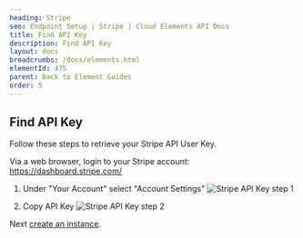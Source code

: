 ```yaml
---
heading: Stripe
seo: Endpoint Setup | Stripe | Cloud Elements API Docs
title: Find API Key
description: Find API Key
layout: docs
breadcrumbs: /docs/elements.html
elementId: 475
parent: Back to Element Guides
order: 5
---
```


## Find API Key

Follow these steps to retrieve your Stripe API User Key.

Via a web browser, login to your Stripe account:
[https://dashboard.stripe.com/ ](https://dashboard.stripe.com/ )

1. Under "Your Account" select "Account Settings"
![Stripe API Key step 1](http://cloud-elements.com/wp-content/uploads/2016/05/StripeAPI1.png)

2. Copy API Key
![Stripe API Key step 2](http://cloud-elements.com/wp-content/uploads/2016/05/StripeAPI2.png)

Next [create an instance](stripe-create-instance.html).
